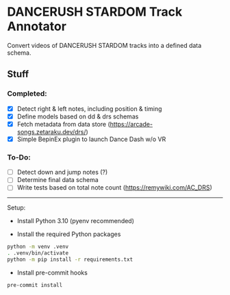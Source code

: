 # DANCERUSH STARDOM Track Annotator

Convert videos of DANCERUSH STARDOM tracks into a defined data schema.

## Stuff

### Completed:

- [x] Detect right & left notes, including position & timing
- [x] Define models based on dd & drs schemas
- [x] Fetch metadata from data store (https://arcade-songs.zetaraku.dev/drs/)
- [x] Simple BepinEx plugin to launch Dance Dash w/o VR

### To-Do:

- [ ] Detect down and jump notes (?)
- [ ] Determine final data schema
- [ ] Write tests based on total note count (https://remywiki.com/AC_DRS)

---

Setup:

- Install Python 3.10 (pyenv recommended)

- Install the required Python packages
```bash
python -m venv .venv
. .venv/bin/activate
python -m pip install -r requirements.txt
```

- Install pre-commit hooks
```bash
pre-commit install
```
